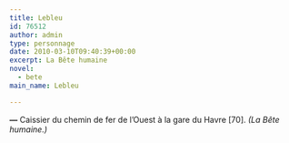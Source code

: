 ```yaml
---
title: Lebleu
id: 76512
author: admin
type: personnage
date: 2010-03-10T09:40:39+00:00
excerpt: La Bête humaine
novel:
  - bete
main_name: Lebleu

---
```

**—** Caissier du chemin de fer de l&rsquo;Ouest à la gare du Havre [70]. _(La Bête humaine.)_